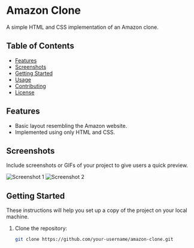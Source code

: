 # Amazon Clone

A simple HTML and CSS implementation of an Amazon clone.

## Table of Contents

- [Features](#features)
- [Screenshots](#screenshots)
- [Getting Started](#getting-started)
- [Usage](#usage)
- [Contributing](#contributing)
- [License](#license)


## Features

- Basic layout resembling the Amazon website.
- Implemented using only HTML and CSS.

## Screenshots

Include screenshots or GIFs of your project to give users a quick preview.

![Screenshot 1](screenshots/screenshot1.png)
![Screenshot 2](screenshots/screenshot2.png)

## Getting Started

These instructions will help you set up a copy of the project on your local machine.

1. Clone the repository:

   ```bash
   git clone https://github.com/your-username/amazon-clone.git
